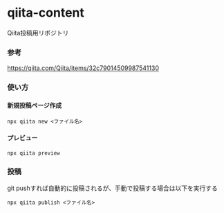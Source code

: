 # qiita-content

Qiita投稿用リポジトリ

### 参考

https://qiita.com/Qiita/items/32c79014509987541130

### 使い方
#### 新規投稿ページ作成
```
npx qiita new <ファイル名>
```

#### プレビュー
```
npx qiita preview
```

### 投稿
git pushすれば自動的に投稿されるが、手動で投稿する場合は以下を実行する
```
npx qiita publish <ファイル名>
```
